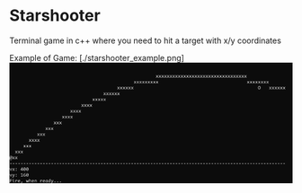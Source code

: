 # Starshooter

Terminal game in c++ where you need to hit a target with x/y coordinates


Example of Game:
[./starshooter_example.png]
![Example of Game](./starshooter_example.png)
